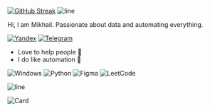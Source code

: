 [![GitHub Streak](https://streak-stats.demolab.com?user=muhyrla&theme=dark&hide_border=true&date_format=M%20j%5B%2C%20Y%5D)](https://git.io/streak-stats)
![line](https://capsule-render.vercel.app/api?type=rect&color=gradient&height=1)

Hi, I am Mikhail. Passionate about data and automating everything.

[![Yandex](https://img.shields.io/badge/-muhyrla@gmail.com-F9DB60?style=flat-square&logo=Yandex&logoColor=FF3333)](mailto:muhyrla@gmail.com) [![Telegram](https://img.shields.io/badge/Telegram-blue?style=flat-square&logo=Telegram)](https://t.me/muhyrlagod)


* Love to help people :electric_plug:
* I do like automation 🤖


![Windows](https://img.shields.io/badge/Windows%2011-0078D6.svg?&style=for-the-badge&logo=windows%2011&logoColor=white)
![Python](https://img.shields.io/badge/python-3670A0?style=for-the-badge&logo=python&logoColor=ffdd54)
![Figma](https://img.shields.io/badge/figma-%23F24E1E.svg?style=for-the-badge&logo=figma&logoColor=white)
![LeetCode](https://img.shields.io/badge/LeetCode-000000?style=for-the-badge&logo=LeetCode&logoColor=#d16c06)

![line](https://capsule-render.vercel.app/api?type=rect&color=gradient&height=1)

![Card](https://github-readme-stats-git-masterrstaa-rickstaa.vercel.app/api?username=muhyrla&count_private=false&show_icons=true&bg_color=22272E&text_color=9F9F9F)


